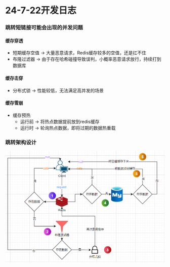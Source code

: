 # 24-7-22开发日志
### 跳转短链接可能会出现的并发问题
#### 缓存穿透
- 短期缓存空值 -> 大量恶意请求，Redis缓存较多的空值，还是扛不住
- 布隆过滤器 -> 由于存在哈希碰撞导致误判，小概率恶意请求放行，持续打到数据库
#### 缓存击穿
- 分布式锁 -> 性能较低，无法满足高并发的场景
#### 缓存雪崩
- 缓存预热
  - 运行前 -> 将热点数据提前放到redis缓存
  - 运行时 -> 轮询热点数据，即将过期的数据热重载

### 跳转架构设计
![img_1.png](image/24-7-22/img_1.png)
